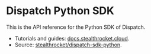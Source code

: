 # Dispatch Python SDK

This is the API reference for the Python SDK of Dispatch.

- Tutorials and guides: [docs.stealthrocket.cloud][docs].
- Source: [stealthrocket/dispatch-sdk-python][github].


[docs]: https://docs.stealthrocket.cloud
[github]: https://github.com/stealthrocket/dispatch-sdk-python
